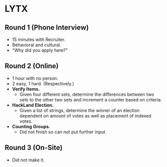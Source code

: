 # LYTX

## Round 1 (Phone Interview)

- 15 minutes with Recruiter.
- Behavioral and cultural.
- "Why did you apply here?"

## Round 2 (Online)

- 1 hour with no person.
- 2 easy, 1 hard. (Respectively.)
- **Verify Items.**
  - Given four different sets, determine the differences between two sets to the other two sets and increment a counter based on criteria.
- **HackLand Election.**
  - Given a list of strings, determine the winner of an election dependent on amount of votes as well as placement of indexed votes.
- **Counting Groups.**
  - Did not finish so can not put further input.

## Round 3 (On-Site)

- Did not make it.
